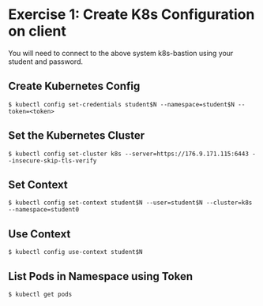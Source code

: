 # Exercise 1: Create K8s Configuration on client
You will need to connect to the above system k8s-bastion using your student and password.

## Create Kubernetes Config
```
$ kubectl config set-credentials student$N --namespace=student$N --token=<token>
```

## Set the Kubernetes Cluster
```
$ kubectl config set-cluster k8s --server=https://176.9.171.115:6443 --insecure-skip-tls-verify
```

## Set Context
```
$ kubectl config set-context student$N --user=student$N --cluster=k8s --namespace=student0
```

## Use Context
```
$ kubectl config use-context student$N
```

## List Pods in Namespace using Token
```
$ kubectl get pods
```

